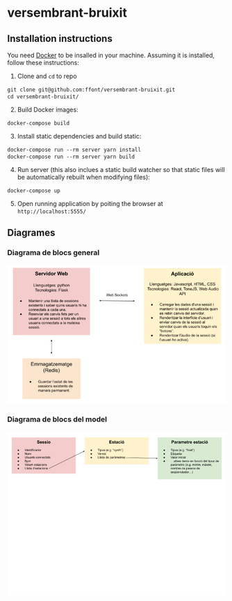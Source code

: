 # versembrant-bruixit

## Installation instructions

You need [Docker](https://www.docker.com/products/docker-desktop/) to be insalled in your machine. Assuming it is installed, follow these instructions:

1) Clone and `cd` to repo
```
git clone git@github.com:ffont/versembrant-bruixit.git
cd versembrant-bruixit/
```

2) Build Docker images:
```
docker-compose build
```

3) Install static dependencies and build static:
```
docker-compose run --rm server yarn install
docker-compose run --rm server yarn build
```

4) Run server (this also inclues a static build watcher so that static files will be automatically rebuilt when modifying files):
```
docker-compose up
```

5) Open running application by poiting the browser at `http://localhost:5555/`


## Diagrames

### Diagrama de blocs general

![alt text](_docs/Diagrama_de_blocs_general.png)


### Diagrama de blocs del model

![alt text](_docs/Diagrama_de_blocs_model.png)

